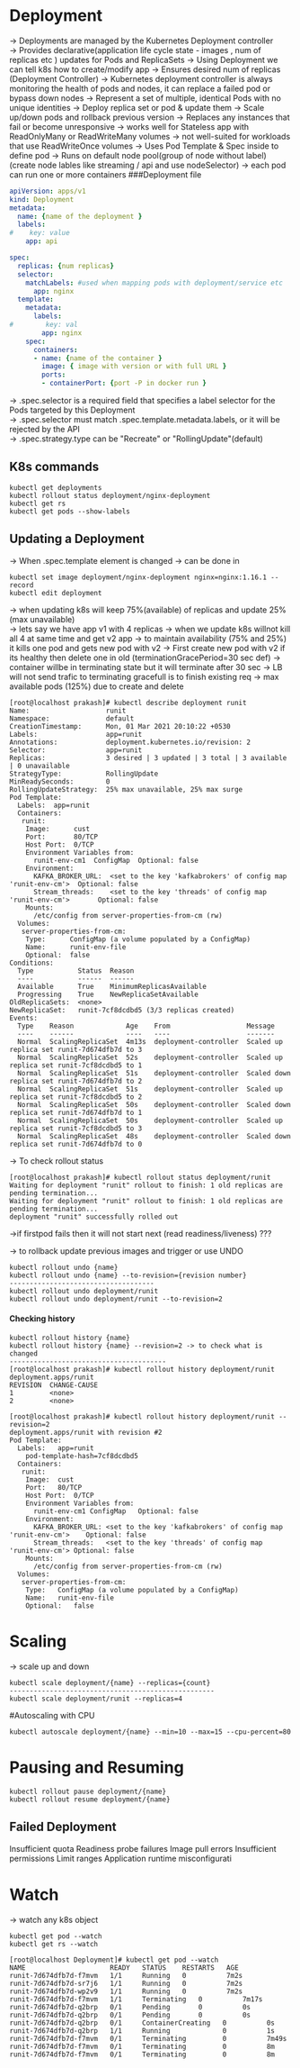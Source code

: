 # Deployment
-> Deployments are managed by the Kubernetes Deployment controller  
-> Provides declarative(application life cycle state - images , num of replicas etc ) updates for Pods and ReplicaSets
-> Using Deployment we can tell k8s how to create/modify app
-> Ensures desired num of replicas (Deployment Controller)
-> Kubernetes deployment controller is always monitoring the health of pods and nodes, it can replace a failed pod or bypass down nodes
-> Represent a set of multiple, identical Pods with no unique identities
-> Deploy replica set or pod & update them 
-> Scale up/down pods and rollback previous version 
-> Replaces any instances that fail or become unresponsive
-> works well for Stateless app with ReadOnlyMany or ReadWriteMany volumes
-> not well-suited for workloads that use ReadWriteOnce volumes
-> Uses Pod Template & Spec inside to define pod 
-> Runs on default node pool(group of node without label) (create node lables like streaming / api and use nodeSelector)
-> each pod can run one or more containers 
###Deployment file
```yaml
apiVersion: apps/v1
kind: Deployment
metadata:
  name: {name of the deployment }
  labels:
#    key: value
    app: api

spec:
  replicas: {num replicas}
  selector:
    matchLabels: #used when mapping pods with deployment/service etc
      app: nginx
  template:
    metadata:
      labels:
#        key: val
        app: nginx
    spec:
      containers:
      - name: {name of the container }
        image: { image with version or with full URL }
        ports:
        - containerPort: {port -P in docker run }

```
-> .spec.selector is a required field that specifies a label selector for the Pods targeted by this Deployment  
-> .spec.selector must match .spec.template.metadata.labels, or it will be rejected by the API  
-> .spec.strategy.type can be "Recreate" or "RollingUpdate"(default)
## K8s commands
```shell
kubectl get deployments
kubectl rollout status deployment/nginx-deployment
kubectl get rs
kubectl get pods --show-labels
```
## Updating a Deployment
-> When .spec.template element is changed
-> can be done in 
```shell
kubectl set image deployment/nginx-deployment nginx=nginx:1.16.1 --record
kubectl edit deployment
```
-> when updating k8s will keep 75%(available) of replicas and update 25% (max unavailable)  
-> lets say we have app v1 with 4 replicas 
-> when we update k8s willnot kill all 4 at same time and get v2 app
-> to maintain availability (75% and 25%) it kills one pod and gets new pod with v2
-> First create new pod with v2 if its healthy then delete one in old (terminationGracePeriod=30 sec def)
-> container willbe in terminating state but it will terminate after 30 sec 
-> LB will not send trafic to terminating gracefull is to finish existing req
-> max available pods (125%) due to create and delete


```shell
[root@localhost prakash]# kubectl describe deployment runit
Name:                   runit
Namespace:              default
CreationTimestamp:      Mon, 01 Mar 2021 20:10:22 +0530
Labels:                 app=runit
Annotations:            deployment.kubernetes.io/revision: 2
Selector:               app=runit
Replicas:               3 desired | 3 updated | 3 total | 3 available | 0 unavailable
StrategyType:           RollingUpdate
MinReadySeconds:        0
RollingUpdateStrategy:  25% max unavailable, 25% max surge
Pod Template:
  Labels:  app=runit
  Containers:
   runit:
    Image:      cust
    Port:       80/TCP
    Host Port:  0/TCP
    Environment Variables from:
      runit-env-cm1  ConfigMap  Optional: false
    Environment:
      KAFKA_BROKER_URL:  <set to the key 'kafkabrokers' of config map 'runit-env-cm'>  Optional: false
      Stream_threads:    <set to the key 'threads' of config map 'runit-env-cm'>       Optional: false
    Mounts:
      /etc/config from server-properties-from-cm (rw)
  Volumes:
   server-properties-from-cm:
    Type:      ConfigMap (a volume populated by a ConfigMap)
    Name:      runit-env-file
    Optional:  false
Conditions:
  Type           Status  Reason
  ----           ------  ------
  Available      True    MinimumReplicasAvailable
  Progressing    True    NewReplicaSetAvailable
OldReplicaSets:  <none>
NewReplicaSet:   runit-7cf8dcdbd5 (3/3 replicas created)
Events:
  Type    Reason             Age    From                   Message
  ----    ------             ----   ----                   -------
  Normal  ScalingReplicaSet  4m13s  deployment-controller  Scaled up replica set runit-7d674dfb7d to 3
  Normal  ScalingReplicaSet  52s    deployment-controller  Scaled up replica set runit-7cf8dcdbd5 to 1
  Normal  ScalingReplicaSet  51s    deployment-controller  Scaled down replica set runit-7d674dfb7d to 2
  Normal  ScalingReplicaSet  51s    deployment-controller  Scaled up replica set runit-7cf8dcdbd5 to 2
  Normal  ScalingReplicaSet  50s    deployment-controller  Scaled down replica set runit-7d674dfb7d to 1
  Normal  ScalingReplicaSet  50s    deployment-controller  Scaled up replica set runit-7cf8dcdbd5 to 3
  Normal  ScalingReplicaSet  48s    deployment-controller  Scaled down replica set runit-7d674dfb7d to 0
```

-> To check rollout status 
```shell
[root@localhost prakash]# kubectl rollout status deployment/runit
Waiting for deployment "runit" rollout to finish: 1 old replicas are pending termination...
Waiting for deployment "runit" rollout to finish: 1 old replicas are pending termination...
deployment "runit" successfully rolled out
```

->if firstpod fails then it will not start next (read readiness/liveness) ???

-> to rollback update previous images and trigger or use UNDO
```shell
kubectl rollout undo {name}
kubectl rollout undo {name} --to-revision={revision number}
------------------------------------
kubectl rollout undo deployment/runit
kubectl rollout undo deployment/runit --to-revision=2
```
#### Checking history 
```shell
kubectl rollout history {name}
kubectl rollout history {name} --revision=2 -> to check what is changed
---------------------------------------
[root@localhost prakash]# kubectl rollout history deployment/runit
deployment.apps/runit 
REVISION  CHANGE-CAUSE
1         <none>
2         <none>

[root@localhost prakash]# kubectl rollout history deployment/runit --revision=2
deployment.apps/runit with revision #2
Pod Template:
  Labels:	app=runit
	pod-template-hash=7cf8dcdbd5
  Containers:
   runit:
    Image:	cust
    Port:	80/TCP
    Host Port:	0/TCP
    Environment Variables from:
      runit-env-cm1	ConfigMap	Optional: false
    Environment:
      KAFKA_BROKER_URL:	<set to the key 'kafkabrokers' of config map 'runit-env-cm'>	Optional: false
      Stream_threads:	<set to the key 'threads' of config map 'runit-env-cm'>	Optional: false
    Mounts:
      /etc/config from server-properties-from-cm (rw)
  Volumes:
   server-properties-from-cm:
    Type:	ConfigMap (a volume populated by a ConfigMap)
    Name:	runit-env-file
    Optional:	false

```
# Scaling
-> scale up and down  
 ```shell
kubectl scale deployment/{name} --replicas={count}
---------------------------------------------------
kubectl scale deployment/runit --replicas=4
```
#Autoscaling with CPU
```shell
kubectl autoscale deployment/{name} --min=10 --max=15 --cpu-percent=80
```
# Pausing and Resuming
```shell
kubectl rollout pause deployment/{name}
kubectl rollout resume deployment/{name}
```
## Failed Deployment
Insufficient quota
Readiness probe failures
Image pull errors
Insufficient permissions
Limit ranges
Application runtime misconfigurati

# Watch
-> watch any k8s object 
```shell
kubectl get pod --watch
kubectl get rs --watch
```
```shell
[root@localhost Deployment]# kubectl get pod --watch
NAME                     READY   STATUS    RESTARTS   AGE
runit-7d674dfb7d-f7mvm   1/1     Running   0          7m2s
runit-7d674dfb7d-sr7j6   1/1     Running   0          7m2s
runit-7d674dfb7d-wp2v9   1/1     Running   0          7m2s
runit-7d674dfb7d-f7mvm   1/1     Terminating   0          7m17s
runit-7d674dfb7d-q2brp   0/1     Pending       0          0s
runit-7d674dfb7d-q2brp   0/1     Pending       0          0s
runit-7d674dfb7d-q2brp   0/1     ContainerCreating   0          0s
runit-7d674dfb7d-q2brp   1/1     Running             0          1s
runit-7d674dfb7d-f7mvm   0/1     Terminating         0          7m49s
runit-7d674dfb7d-f7mvm   0/1     Terminating         0          8m
runit-7d674dfb7d-f7mvm   0/1     Terminating         0          8m

```

